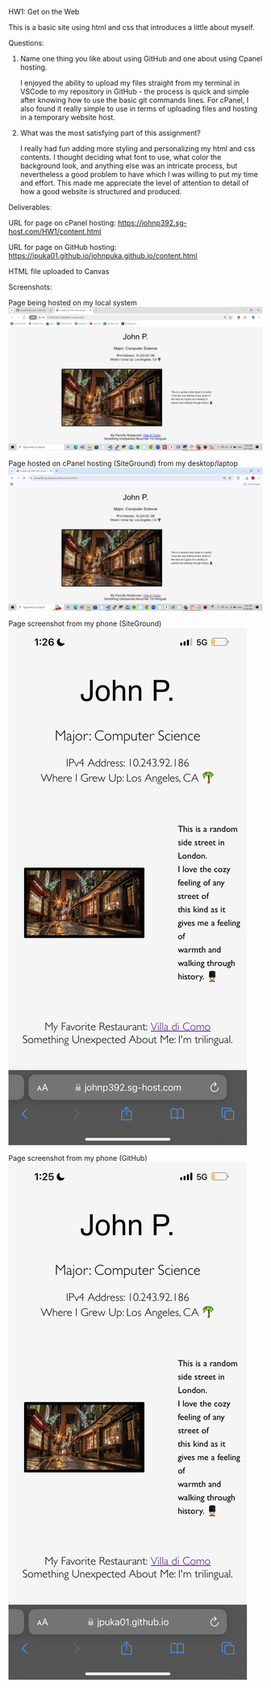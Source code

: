 HW1: Get on the Web 

This is a basic site using html and css that introduces a little about myself.


Questions:

1) Name one thing you like about using GitHub and one about using Cpanel 
   hosting.

   I enjoyed the ability to upload my files straight from my terminal in VSCode
   to my repository in GitHub - the process is quick and simple after knowing 
   how to use the basic git commands lines. For cPanel, I also found it really 
   simple to use in terms of uploading files and hosting in a temporary website 
   host.

2) What was the most satisfying part of this assignment?

   I really had fun adding more styling and personalizing my html and css 
   contents. I thought deciding what font to use, what color the background 
   look, and anything else was an intricate process, but nevertheless a good 
   problem to have which I was willing to put my time and effort. This made me 
   appreciate the level of attention to detail of how a good website is 
   structured and produced.


Deliverables:

URL for page on cPanel hosting: 
https://johnp392.sg-host.com/HW1/content.html

URL for page on GitHub hosting: 
https://jpuka01.github.io/johnpuka.github.io/content.html

HTML file uploaded to Canvas


Screenshots:

Page being hosted on my local system
![local_sys](assets/local_screenshot.png)

Page hosted on cPanel hosting (SiteGround) from my desktop/laptop
![cPanel](assets/siteground_screenshot.png)

Page screenshot from my phone (SiteGround)
![siteground_ios](assets/ios_cpanel.PNG)

Page screenshot from my phone (GitHub)
![github_ios](assets/ios_github.png)